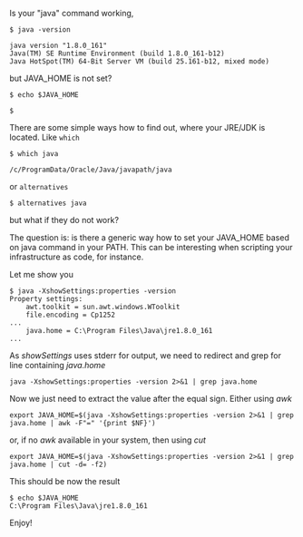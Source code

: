 Is your "java" command working,
```
$ java -version

java version "1.8.0_161"
Java(TM) SE Runtime Environment (build 1.8.0_161-b12)
Java HotSpot(TM) 64-Bit Server VM (build 25.161-b12, mixed mode)
```
 but JAVA_HOME is not set?
```
$ echo $JAVA_HOME

$
```
There are some simple ways how to find out, where your JRE/JDK is located.
Like `which`
```
$ which java

/c/ProgramData/Oracle/Java/javapath/java
```
or `alternatives`
```
$ alternatives java
```
but what if they do not work?

The question is: is there a generic way how to set your JAVA_HOME based on java command in your PATH. 
This can be interesting when scripting your infrastructure as code, for instance.


Let me show you
```
$ java -XshowSettings:properties -version
Property settings:
    awt.toolkit = sun.awt.windows.WToolkit
    file.encoding = Cp1252
...
    java.home = C:\Program Files\Java\jre1.8.0_161
...
```
As *showSettings* uses stderr for output, we need to redirect and grep for line containing _java.home_
```
java -XshowSettings:properties -version 2>&1 | grep java.home
```
Now we just need to extract the value after the equal sign. Either using _awk_
```
export JAVA_HOME=$(java -XshowSettings:properties -version 2>&1 | grep java.home | awk -F"=" '{print $NF}')
```
or, if no _awk_ available in your system, then using _cut_
```
export JAVA_HOME=$(java -XshowSettings:properties -version 2>&1 | grep java.home | cut -d= -f2)
```
This should be now the result
```
$ echo $JAVA_HOME
C:\Program Files\Java\jre1.8.0_161
```
Enjoy!
